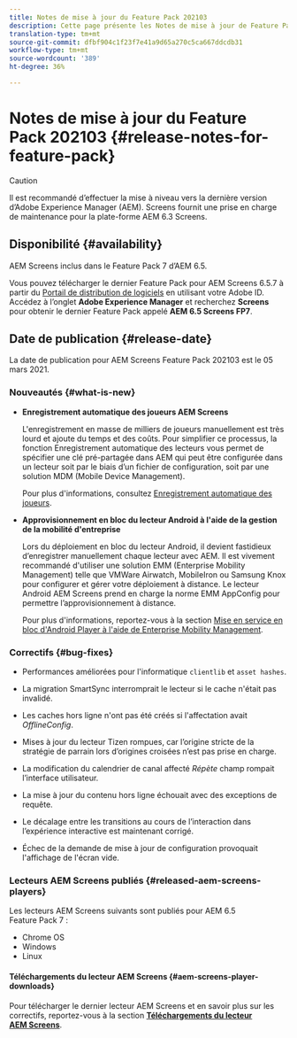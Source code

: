 ```yaml
---
title: Notes de mise à jour du Feature Pack 202103
description: Cette page présente les Notes de mise à jour de Feature Pack 202103.
translation-type: tm+mt
source-git-commit: dfbf904c1f23f7e41a9d65a270c5ca667ddcdb31
workflow-type: tm+mt
source-wordcount: '389'
ht-degree: 36%

---
```



# Notes de mise à jour du Feature Pack 202103 {#release-notes-for-feature-pack}

>[!CAUTION]
>Il est recommandé d’effectuer la mise à niveau vers la dernière version d’Adobe Experience Manager (AEM). Screens fournit une prise en charge de maintenance pour la plate-forme AEM 6.3 Screens.

## Disponibilité {#availability}

AEM Screens inclus dans le Feature Pack 7 d’AEM 6.5.

Vous pouvez télécharger le dernier Feature Pack pour AEM Screens 6.5.7 à partir du [Portail de distribution de logiciels](https://experience.adobe.com/#/downloads/content/software-distribution/en/aem.html) en utilisant votre Adobe ID. Accédez à l’onglet **Adobe Experience Manager** et recherchez **Screens** pour obtenir le dernier Feature Pack appelé **AEM 6.5 Screens FP7**.

## Date de publication {#release-date}

La date de publication pour AEM Screens Feature Pack 202103 est le 05 mars 2021.

### Nouveautés {#what-is-new}

* **Enregistrement automatique des joueurs AEM Screens**

   L&#39;enregistrement en masse de milliers de joueurs manuellement est très lourd et ajoute du temps et des coûts. Pour simplifier ce processus, la fonction Enregistrement automatique des lecteurs vous permet de spécifier une clé pré-partagée dans AEM qui peut être configurée dans un lecteur soit par le biais d’un fichier de configuration, soit par une solution MDM (Mobile Device Management).

   Pour plus d&#39;informations, consultez [Enregistrement automatique des joueurs](/help/user-guide/auto-registration-players.md).


* **Approvisionnement en bloc du lecteur Android à l&#39;aide de la gestion de la mobilité d&#39;entreprise**

   Lors du déploiement en bloc du lecteur Android, il devient fastidieux d’enregistrer manuellement chaque lecteur avec AEM. Il est vivement recommandé d&#39;utiliser une solution EMM (Enterprise Mobility Management) telle que VMWare Airwatch, MobileIron ou Samsung Knox pour configurer et gérer votre déploiement à distance. Le lecteur Android AEM Screens prend en charge la norme EMM AppConfig pour permettre l’approvisionnement à distance.

   Pour plus d&#39;informations, reportez-vous à la section [Mise en service en bloc d&#39;Android Player à l&#39;aide de Enterprise Mobility Management](/help/user-guide/using-emm-bulkprovision-android-player.md).


### Correctifs {#bug-fixes}

* Performances améliorées pour l&#39;informatique `clientlib` et `asset hashes`.

* La migration SmartSync interromprait le lecteur si le cache n&#39;était pas invalidé.

* Les caches hors ligne n&#39;ont pas été créés si l&#39;affectation avait *OfflineConfig*.

* Mises à jour du lecteur Tizen rompues, car l’origine stricte de la stratégie de parrain lors d’origines croisées n’est pas prise en charge.

* La modification du calendrier de canal affecté *Répète* champ rompait l’interface utilisateur.

* La mise à jour du contenu hors ligne échouait avec des exceptions de requête.

* Le décalage entre les transitions au cours de l’interaction dans l’expérience interactive est maintenant corrigé.

* Échec de la demande de mise à jour de configuration provoquait l&#39;affichage de l&#39;écran vide.

### Lecteurs AEM Screens publiés {#released-aem-screens-players}

Les lecteurs AEM Screens suivants sont publiés pour AEM 6.5 Feature Pack 7 :

* Chrome OS
* Windows
* Linux

#### Téléchargements du lecteur AEM Screens {#aem-screens-player-downloads}

Pour télécharger le dernier lecteur AEM Screens et en savoir plus sur les correctifs, reportez-vous à la section **[Téléchargements du lecteur AEM Screens](https://download.macromedia.com/screens/index.html)**.

